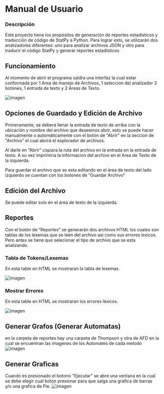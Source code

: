 # Manual de Usuario
### Descripción
Este proyecto tiene los propósitos de generación de reportes estadísticos y traducción de código de StatPy a Python. Para lograr esto, se utilizarán dos analizadores diferentes: uno para analizar archivos JSON y otro para traducir el código StatPy y generar reportes estadísticos

## Funcionamiento

Al momento de abrir el programa saldra una interfaz la cual estar conformada por 1 Area de manejo de Archivos, 1 seleccion del analizador 3 botones, 1 entrada de texto y 2 Areas de Texto.

![imagen](https://github.com/DFacundoPerezN/OLC1Proyecto1_202106538/assets/98927736/614e19fa-0f19-46f7-b0a3-9384b67e3058)


## Opciones de Guardado y Edición de Archivo
Primeramente, se deberá llenar la entrada de texto de arriba con la ubicación y nombre del archivo que deseemos abrir, esto se puede hacer manualmente o automáticamente con el botón de “Abrir" en la seccion de "Archivo” el cual abrirá el explorador de archivos.

Al darle en “Abrir” copiara la ruta del archivo en la entrada en la entrada de texto. 
A su vez imprimiria la informacion del archivo en el Area de Texto de la izquierda.


Para guardar el archivo que se esta editando en el área de texto del lado izquierdo se cuentan con los botones de “Guardar Archivo”

## Edición del Archivo
Se puede editar solo en el área de texto de la izquierda.


## Reportes
Con el botón de “Reportes” se generarán dos archivos HTML los cuales son tablas de los lexemas que se leen del archivo asi como sus errores lexicos. 
Pero antes se tiene que selecionar el tipo de archivo que se esta analizando.


### Tabla de Tokens/Lexemas
En esta table en HTML se mostraran la tabla de lexemas. 

![imagen](https://github.com/DFacundoPerezN/-OLC1-Proyecto1_202106538/assets/98927736/c7eb77cf-8359-4255-ba66-add528aed100)


### Mostrar Errores
En esta table en HTML se mostraran los errores léxicos. 

![imagen](https://github.com/DFacundoPerezN/-OLC1-Proyecto1_202106538/assets/98927736/f4b12f74-7d2a-495e-8574-073624867ba5)


## Generar Grafos (Generar Automatas)
en la carpeta de reportes hay una carpeta de Thompson y otra de AFD en la cual se encuentran las imagenes de los Automates de cada metodo
![imagen](https://github.com/DFacundoPerezN/OLC1Proyecto1_202106538/assets/98927736/a3649fa2-7c3e-4ddc-8dd5-bd4cf3b8646c)



## Generar Graficas
Cuando es presionado el botono "Ejecutar" se abre una ventana en la cual se debe elegir cual boton presionar para que salga una grafica de barras y/o una grafica de Pie.
![imagen](https://github.com/DFacundoPerezN/-OLC1-Proyecto1_202106538/assets/98927736/cbfa2310-9df5-4355-a93d-d82ffea67e1c)
